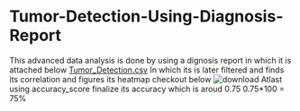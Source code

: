 # Tumor-Detection-Using-Diagnosis-Report
This advanced data analysis is done by using a dignosis report in which it is attached below
[Tumor_Detection.csv](https://github.com/GeethikaIOS/Tumor-Detection-Using-Diagnosis-Report/files/11264977/Tumor_Detection.csv)
In which its is later filtered and finds its correlation and figures its heatmap checkout below
![download](https://user-images.githubusercontent.com/131009473/232867589-d942e8a0-f0e0-4d4c-80ae-3607ba3ae5c0.png)
Atlast using accuracy_score finalize its accuracy which is aroud 0.75
0.75*100 = 75%

